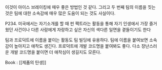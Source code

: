 
이것이 아이스 브레이킹에 매우 좋은 방법인 것 같다. 그리고 두 번째 팀의 이름을 짓는 것은 팀에 대한 소속감에 매우 많은 도움이 되는 것도 사실이다. 

P234. 미국에서는 자기소개를 할 때 펀 팩트라는 활동을 통해 자기 인생에서 가장 즐거웠던 사건이나 다른 사람에게 자랑하고 싶은 자신의 색다른 일면을 곁들이기도 한다

팀과 프로덕트에 이름을 붙이는 활동도 팀 빌딩에 유용하다. 팀에 이름을 붙여보면 소속감이 높아지고 애착도 생긴다. 프로덕트에 개발 코드명을 붙여봐도 좋다. 다소 장난스러운 개발 코드명을 붙이면 더 애착심이 생길지도 모른다.

Book : [[제품의 탄생]]

 